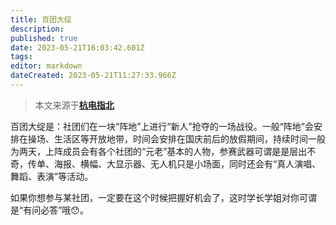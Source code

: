 ```yaml
---
title: 百团大绽
description: 
published: true
date: 2023-05-21T16:03:42.601Z
tags: 
editor: markdown
dateCreated: 2023-05-21T11:27:33.966Z
---
```


> 本文来源于[**杭电指北**](https://www.yuque.com/hduer/guide)

百团大绽是：社团们在一块“阵地”上进行“新人”抢夺的一场战役。一般“阵地”会安排在操场、生活区等开放地带，时间会安排在国庆前后的放假期间，持续时间一般为两天，上阵成员会有各个社团的“元老”基本的人物，参赛武器可谓是是层出不奇，传单、海报、横幅、大显示器、无人机只是小场面，同时还会有“真人演唱、舞蹈、表演”等活动。

如果你想参与某社团，一定要在这个时候把握好机会了，这时学长学姐对你可谓是“有问必答”哦😯。

